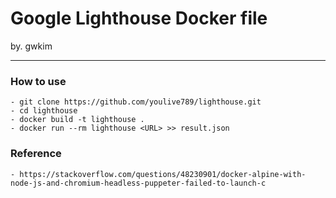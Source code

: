 # Google Lighthouse Docker file
by. gwkim

---

### How to use
    - git clone https://github.com/youlive789/lighthouse.git
    - cd lighthouse
    - docker build -t lighthouse .
    - docker run --rm lighthouse <URL> >> result.json
  
### Reference
    - https://stackoverflow.com/questions/48230901/docker-alpine-with-node-js-and-chromium-headless-puppeter-failed-to-launch-c
